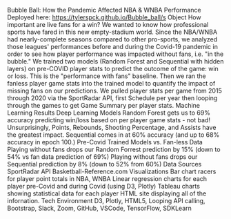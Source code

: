 Bubble Ball: How the Pandemic Affected NBA & WNBA Performance
Deployed here: https://tylerspck.github.io/Bubble_ball/s
Object
How important are live fans for a win? We wanted to know how professional sports have fared in this new empty-stadium world.
Since the NBA/WNBA had nearly-complete seasons compared to other pro-sports, we analyzed those leagues' performances before and during the Covid-19 pandemic in order to see how player performance was impacted without fans, i.e. "in the bubble."
We trained two models (Random Forest and Sequential with hidden layers) on pre-COVID player stats to predict the outcome of the game: win or loss. This is the "performance with fans" baseline. Then we ran the fanless player game stats into the trained model to quantify the impact of missing fans on our predictions. We pulled player stats per game from 2015 through 2020 via the SportRadar API, first Schedule per year then looping through the games to get Game Summary per player stats.
Machine Learning Results
Deep Learning Models
Random Forest gets us to 69% accuracy predicting win/loss based on per player game stats - not bad! Unsurprisingly, Points, Rebounds, Shooting Percentage, and Assists have the greatest impact.
Sequential comes in at 60% accuracy (and up to 68% accuracy in epoch 100.)
Pre-Covid Trained Models vs. Fan-less Data
Playing without fans drops our Random Forrest prediction by 15% (down to 54% vs fan data prediction of 69%)
Playing without fans drops our Sequential prediction by 8% (down to 52% from 60%)
Data Sources
SportRadar API
Basketball-Reference.com
Visualizations
Bar chart racers for player point totals in NBA, WNBA
Linear regression charts for each player pre-Covid and during Covid (using D3, Plotly)
Tableau charts showing statistical data for each player
HTML site displaying all of the infornation.
Tech Environment
D3, Plotly, HTML5, Looping API calling, Bootstrap, Slack, Zoom, GitHub, VSCode, TensorFlow, SDKLearn
